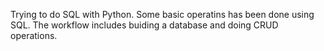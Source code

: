 Trying to do SQL with Python. Some basic operatins has been done using SQL.
The workflow includes buiding a database and doing CRUD operations. 